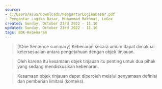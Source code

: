 ```yaml
---
source:
- C:/Users/asus/Downloads/PengantarLogikaDasar.pdf
- Pengantar Logika Dasar, Muhammad Rakhmat, LoGox 
created: Sunday, October 23rd 2022 - 11.10
updated: Sunday, October 23rd 2022 - 11.16
tags: BOK-Kebenaran
---
```


>[!One Sentence summary]
>Kebenaran secara umum dapat dimaknai ketersesuaian antara pengetahuan dengan objek tinjauan.

>Oleh karena itu kesamaan objek tinjauan itu penting untuk dua pihak yang sedang mendiskusikan kebenaran.

>Kesamaan objek tinjauan dapat diperoleh melalui penyamaan definisi dan pemberian limitasi (konteks).    